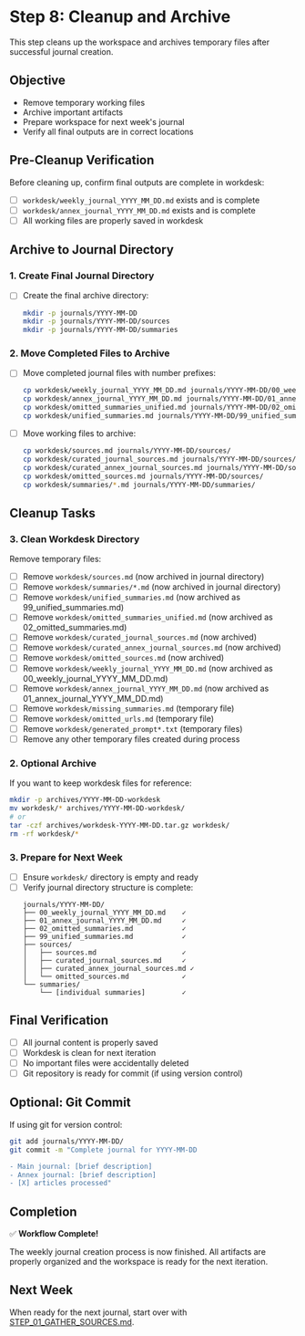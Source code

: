 # Step 8: Cleanup and Archive

This step cleans up the workspace and archives temporary files after successful journal creation.

## Objective

- Remove temporary working files
- Archive important artifacts
- Prepare workspace for next week's journal
- Verify all final outputs are in correct locations

## Pre-Cleanup Verification

Before cleaning up, confirm final outputs are complete in workdesk:

- [ ] `workdesk/weekly_journal_YYYY_MM_DD.md` exists and is complete
- [ ] `workdesk/annex_journal_YYYY_MM_DD.md` exists and is complete
- [ ] All working files are properly saved in workdesk

## Archive to Journal Directory

### 1. Create Final Journal Directory

- [ ] Create the final archive directory:
  ```bash
  mkdir -p journals/YYYY-MM-DD
  mkdir -p journals/YYYY-MM-DD/sources
  mkdir -p journals/YYYY-MM-DD/summaries
  ```

### 2. Move Completed Files to Archive

- [ ] Move completed journal files with number prefixes:
  ```bash
  cp workdesk/weekly_journal_YYYY_MM_DD.md journals/YYYY-MM-DD/00_weekly_journal_YYYY_MM_DD.md
  cp workdesk/annex_journal_YYYY_MM_DD.md journals/YYYY-MM-DD/01_annex_journal_YYYY_MM_DD.md
  cp workdesk/omitted_summaries_unified.md journals/YYYY-MM-DD/02_omitted_summaries.md
  cp workdesk/unified_summaries.md journals/YYYY-MM-DD/99_unified_summaries.md
  ```

- [ ] Move working files to archive:
  ```bash
  cp workdesk/sources.md journals/YYYY-MM-DD/sources/
  cp workdesk/curated_journal_sources.md journals/YYYY-MM-DD/sources/
  cp workdesk/curated_annex_journal_sources.md journals/YYYY-MM-DD/sources/
  cp workdesk/omitted_sources.md journals/YYYY-MM-DD/sources/
  cp workdesk/summaries/*.md journals/YYYY-MM-DD/summaries/
  ```

## Cleanup Tasks

### 3. Clean Workdesk Directory

Remove temporary files:

- [ ] Remove `workdesk/sources.md` (now archived in journal directory)
- [ ] Remove `workdesk/summaries/*.md` (now archived in journal directory)
- [ ] Remove `workdesk/unified_summaries.md` (now archived as 99_unified_summaries.md)
- [ ] Remove `workdesk/omitted_summaries_unified.md` (now archived as 02_omitted_summaries.md)
- [ ] Remove `workdesk/curated_journal_sources.md` (now archived)
- [ ] Remove `workdesk/curated_annex_journal_sources.md` (now archived)
- [ ] Remove `workdesk/omitted_sources.md` (now archived)
- [ ] Remove `workdesk/weekly_journal_YYYY_MM_DD.md` (now archived as 00_weekly_journal_YYYY_MM_DD.md)
- [ ] Remove `workdesk/annex_journal_YYYY_MM_DD.md` (now archived as 01_annex_journal_YYYY_MM_DD.md)
- [ ] Remove `workdesk/missing_summaries.md` (temporary file)
- [ ] Remove `workdesk/omitted_urls.md` (temporary file)
- [ ] Remove `workdesk/generated_prompt*.txt` (temporary files)
- [ ] Remove any other temporary files created during process

### 2. Optional Archive

If you want to keep workdesk files for reference:

```bash
mkdir -p archives/YYYY-MM-DD-workdesk
mv workdesk/* archives/YYYY-MM-DD-workdesk/
# or
tar -czf archives/workdesk-YYYY-MM-DD.tar.gz workdesk/
rm -rf workdesk/*
```

### 3. Prepare for Next Week

- [ ] Ensure `workdesk/` directory is empty and ready
- [ ] Verify journal directory structure is complete:
  ```
  journals/YYYY-MM-DD/
  ├── 00_weekly_journal_YYYY_MM_DD.md    ✓
  ├── 01_annex_journal_YYYY_MM_DD.md     ✓
  ├── 02_omitted_summaries.md            ✓
  ├── 99_unified_summaries.md            ✓
  ├── sources/
  │   ├── sources.md                     ✓
  │   ├── curated_journal_sources.md     ✓
  │   ├── curated_annex_journal_sources.md ✓
  │   └── omitted_sources.md             ✓
  └── summaries/
      └── [individual summaries]         ✓
  ```

## Final Verification

- [ ] All journal content is properly saved
- [ ] Workdesk is clean for next iteration
- [ ] No important files were accidentally deleted
- [ ] Git repository is ready for commit (if using version control)

## Optional: Git Commit

If using git for version control:

```bash
git add journals/YYYY-MM-DD/
git commit -m "Complete journal for YYYY-MM-DD

- Main journal: [brief description]
- Annex journal: [brief description]
- [X] articles processed"
```

## Completion

✅ **Workflow Complete!**

The weekly journal creation process is now finished. All artifacts are properly organized and the workspace is ready for the next iteration.

## Next Week

When ready for the next journal, start over with [STEP_01_GATHER_SOURCES.md](STEP_01_GATHER_SOURCES.md).